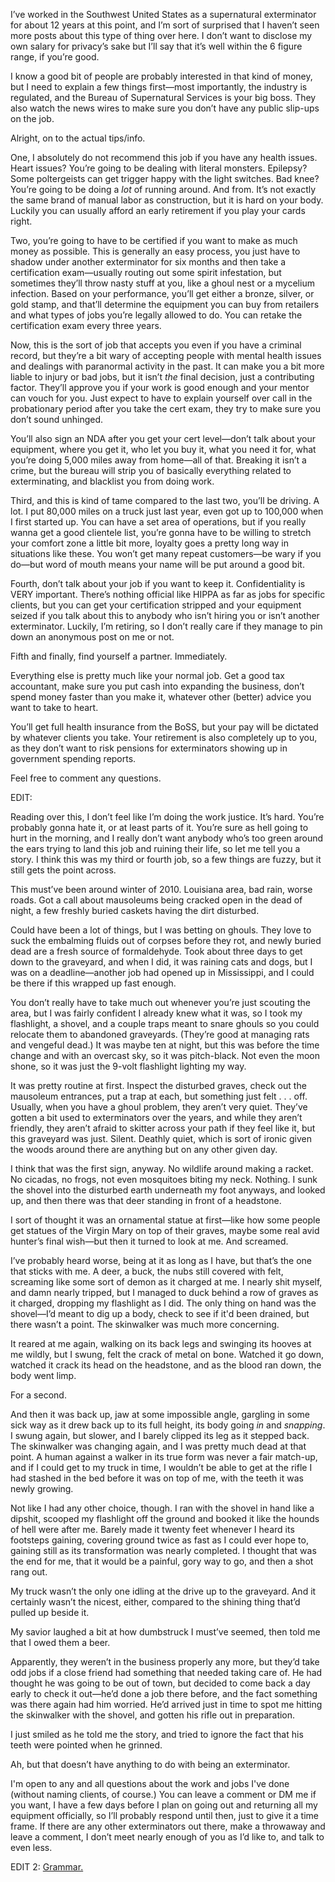 I’ve worked in the Southwest United States as a supernatural exterminator for about 12 years at this point, and I’m sort of surprised that I haven’t seen more posts about this type of thing over here. I don’t want to disclose my own salary for privacy’s sake but I’ll say that it’s well within the 6 figure range, if you’re good.

I know a good bit of people are probably interested in that kind of money, but I need to explain a few things first—most importantly, the industry is regulated, and the Bureau of Supernatural Services is your big boss. They also watch the news wires to make sure you don’t have any public slip-ups on the job.

Alright, on to the actual tips/info.

One, I absolutely do not recommend this job if you have any health issues. Heart issues? You’re going to be dealing with literal monsters. Epilepsy? Some poltergeists can get trigger happy with the light switches. Bad knee? You’re going to be doing a *lot* of running around. And from. It’s not exactly the same brand of manual labor as construction, but it is hard on your body. Luckily you can usually afford an early retirement if you play your cards right.

Two, you’re going to have to be certified if you want to make as much money as possible. This is generally an easy process, you just have to shadow under another exterminator for six months and then take a certification exam—usually routing out some spirit infestation, but sometimes they’ll throw nasty stuff at you, like a ghoul nest or a mycelium infection. Based on your performance, you’ll get either a bronze, silver, or gold stamp, and that’ll determine the equipment you can buy from retailers and what types of jobs you’re legally allowed to do. You can retake the certification exam every three years.

Now, this is the sort of job that accepts you even if you have a criminal record, but they’re a bit wary of accepting people with mental health issues and dealings with paranormal activity in the past. It can make you a bit more liable to injury or bad jobs, but it isn’t *the* final decision, just a contributing factor. They’ll approve you if your work is good enough and your mentor can vouch for you. Just expect to have to explain yourself over call in the probationary period after you take the cert exam, they try to make sure you don’t sound unhinged.

You’ll also sign an NDA after you get your cert level—don’t talk about your equipment, where you get it, who let you buy it, what you need it for, what you’re doing 5,000 miles away from home—all of that. Breaking it isn’t a crime, but the bureau will strip you of basically everything related to exterminating, and blacklist you from doing work.

Third, and this is kind of tame compared to the last two, you’ll be driving. A lot. I put 80,000 miles on a truck just last year, even got up to 100,000 when I first started up. You can have a set area of operations, but if you really wanna get a good clientele list, you’re gonna have to be willing to stretch your comfort zone a little bit more, loyalty goes a pretty long way in situations like these. You won’t get many repeat customers—be wary if you do—but word of mouth means your name will be put around a good bit.

Fourth, don’t talk about your job if you want to keep it. Confidentiality is VERY important. There’s nothing official like HIPPA as far as jobs for specific clients, but you can get your certification stripped and your equipment seized if you talk about this to anybody who isn’t hiring you or isn’t another exterminator. Luckily, I’m retiring, so I don’t really care if they manage to pin down an anonymous post on me or not.

Fifth and finally, find yourself a partner. Immediately.

Everything else is pretty much like your normal job. Get a good tax accountant, make sure you put cash into expanding the business, don’t spend money faster than you make it, whatever other (better) advice you want to take to heart.

You’ll get full health insurance from the BoSS, but your pay will be dictated by whatever clients you take. Your retirement is also completely up to you, as they don’t want to risk pensions for exterminators showing up in government spending reports.

Feel free to comment any questions.

EDIT:

Reading over this, I don’t feel like I’m doing the work justice. It’s hard. You’re probably gonna hate it, or at least parts of it. You’re sure as hell going to hurt in the morning, and I really don’t want anybody who’s too green around the ears trying to land this job and ruining their life, so let me tell you a story. I think this was my third or fourth job, so a few things are fuzzy, but it still gets the point across.

This must’ve been around winter of 2010. Louisiana area, bad rain, worse roads. Got a call about mausoleums being cracked open in the dead of night, a few freshly buried caskets having the dirt disturbed.

Could have been a lot of things, but I was betting on ghouls. They love to suck the embalming fluids out of corpses before they rot, and newly buried dead are a fresh source of formaldehyde. Took about three days to get down to the graveyard, and when I did, it was raining cats and dogs, but I was on a deadline—another job had opened up in Mississippi, and I could be there if this wrapped up fast enough.

You don’t really have to take much out whenever you’re just scouting the area, but I was fairly confident I already knew what it was, so I took my flashlight, a shovel, and a couple traps meant to snare ghouls so you could relocate them to abandoned graveyards. (They’re good at managing rats and vengeful dead.) It was maybe ten at night, but this was before the time change and with an overcast sky, so it was pitch-black. Not even the moon shone, so it was just the 9-volt flashlight lighting my way.

It was pretty routine at first. Inspect the disturbed graves, check out the mausoleum entrances, put a trap at each, but something just felt . . . off. Usually, when you have a ghoul problem, they aren’t very quiet. They’ve gotten a bit used to exterminators over the years, and while they aren’t friendly, they aren’t afraid to skitter across your path if they feel like it, but this graveyard was just. Silent. Deathly quiet, which is sort of ironic given the woods around there are anything but on any other given day.

I think that was the first sign, anyway. No wildlife around making a racket. No cicadas, no frogs, not even mosquitoes biting my neck. Nothing. I sunk the shovel into the disturbed earth underneath my foot anyways, and looked up, and then there was that deer standing in front of a headstone.

I sort of thought it was an ornamental statue at first—like how some people get statues of the Virgin Mary on top of their graves, maybe some real avid hunter’s final wish—but then it turned to look at me. And screamed.

I’ve probably heard worse, being at it as long as I have, but that’s the one that sticks with me. A deer, a buck, the nubs still covered with felt, screaming like some sort of demon as it charged at me. I nearly shit myself, and damn nearly tripped, but I managed to duck behind a row of graves as it charged, dropping my flashlight as I did. The only thing on hand was the shovel—I’d meant to dig up a body, check to see if it'd been drained, but there wasn’t a point. The skinwalker was much more concerning.

It reared at me again, walking on its back legs and swinging its hooves at me wildly, but I swung, felt the crack of metal on bone. Watched it go down, watched it crack its head on the headstone, and as the blood ran down, the body went limp.

For a second.

And then it was back up, jaw at some impossible angle, gargling in some sick way as it drew back up to its full height, its body going *in* and *snapping*. I swung again, but slower, and I barely clipped its leg as it stepped back. The skinwalker was changing again, and I was pretty much dead at that point. A human against a walker in its true form was never a fair match-up, and if I could get to my truck in time, I wouldn’t be able to get at the rifle I had stashed in the bed before it was on top of me, with the teeth it was newly growing.

Not like I had any other choice, though. I ran with the shovel in hand like a dipshit, scooped my flashlight off the ground and booked it like the hounds of hell were after me. Barely made it twenty feet whenever I heard its footsteps gaining, covering ground twice as fast as I could ever hope to, gaining still as its transformation was nearly completed. I thought that was the end for me, that it would be a painful, gory way to go, and then a shot rang out.

My truck wasn’t the only one idling at the drive up to the graveyard. And it certainly wasn’t the nicest, either, compared to the shining thing that’d pulled up beside it.

My savior laughed a bit at how dumbstruck I must’ve seemed, then told me that I owed them a beer.

Apparently, they weren’t in the business properly any more, but they’d take odd jobs if a close friend had something that needed taking care of. He had thought he was going to be out of town, but decided to come back a day early to check it out—he’d done a job there before, and the fact something was there again had him worried. He’d arrived just in time to spot me hitting the skinwalker with the shovel, and gotten his rifle out in preparation.

I just smiled as he told me the story, and tried to ignore the fact that his teeth were pointed when he grinned.

Ah, but that doesn’t have anything to do with being an exterminator.

I'm open to any and all questions about the work and jobs I've done (without naming clients, of course.) You can leave a comment or DM me if you want, I have a few days before I plan on going out and returning all my equipment officially, so I’ll probably respond until then, just to give it a time frame. If there are any other exterminators out there, make a throwaway and leave a comment, I don’t meet nearly enough of you as I’d like to, and talk to even less.

EDIT 2: [Grammar.](https://www.reddit.com/r/nosleep/comments/vg5x73/i_am_an_exterminator_for_the_supernatural_and_i/?utm_source=share&utm_medium=web2x&context=3)